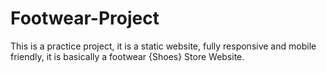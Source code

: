 # Footwear-Project
This is a practice project, it is a static website, fully responsive and mobile friendly, it is basically a footwear {Shoes} Store Website. 
